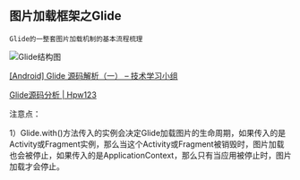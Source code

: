 ## 图片加载框架之Glide

	Glide的一整套图片加载机制的基本流程梳理

![Glide结构图](http://blog.qiji.tech/wp-content/uploads/2016/04/glide%E7%BB%93%E6%9E%84%E5%9B%BE.jpg)

[\[Android\] Glide 源码解析（一） – 技术学习小组](http://blog.qiji.tech/archives/8807)

[Glide源码分析 \| Hpw123](http://hpw123.win/2016/12/30/Glide%E6%BA%90%E7%A0%81%E5%88%86%E6%9E%90/)

注意点：

1）Glide.with()方法传入的实例会决定Glide加载图片的生命周期，如果传入的是Activity或Fragment实例，那么当这个Activity或Fragment被销毁时，图片加载也会被停止，如果传入的是ApplicationContext，那么只有当应用被停止时，图片加载才会停止。